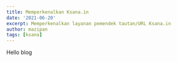 ```yaml
---
title: Memperkenalkan Ksana.in
date: '2021-06-20'
excerpt: Memperkenalkan layanan pemendek tautan/URL Ksana.in
author: mazipan
tags: [ksana]
---
```


Hello blog
